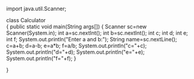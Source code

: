 import java.util.Scanner;

class Calculator  
{
    public static void main(String args[])
    {
     Scanner sc=new Scanner(System.in);
      int a=sc.nextInt();
      int b=sc.nextInt();
      int c;
      int d;
      int e;
      int f;
      System.out.println("Enter a and b:");
      String name=sc.nextLine();
      c=a+b;
      d=a-b;
      e=a*b;
      f=a/b;
    System.out.println("c="+c);
    System.out.println("d="+d);
    System.out.println("e="+e);
    System.out.println("f="+f);
    }

 }   
